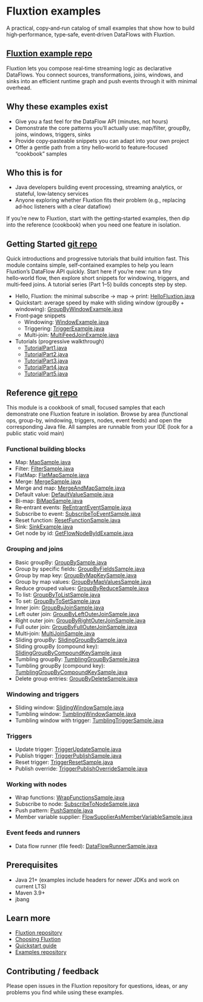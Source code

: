 # Fluxtion examples

A practical, copy‑and‑run catalog of small examples that show how to build high‑performance, type‑safe, event‑driven
DataFlows with Fluxtion.

## [Fluxtion example repo](https://github.com/telaminai/fluxtion-examples)

Fluxtion lets you compose real‑time streaming logic as declarative DataFlows. You connect sources, transformations,
joins, windows, and sinks into an efficient runtime graph and push events through it with minimal overhead.

## Why these examples exist

- Give you a fast feel for the DataFlow API (minutes, not hours)
- Demonstrate the core patterns you’ll actually use: map/filter, groupBy, joins, windows, triggers, sinks
- Provide copy‑pasteable snippets you can adapt into your own project
- Offer a gentle path from a tiny hello‑world to feature‑focused “cookbook” samples

## Who this is for

- Java developers building event processing, streaming analytics, or stateful, low‑latency services
- Anyone exploring whether Fluxtion fits their problem (e.g., replacing ad‑hoc listeners with a clear dataflow)

If you’re new to Fluxtion, start with the getting‑started examples, then dip into the reference (cookbook) when you need
one feature in isolation.

## Getting Started [git repo]({{fluxtion_example_src}}/getting-started)

Quick introductions and progressive tutorials that build intuition fast. This module contains simple,
self‑contained examples to help you learn Fluxtion’s DataFlow API quickly. Start here if
you’re new: run a tiny hello‑world flow, then explore short snippets for windowing, triggers, and multi‑feed
joins. A tutorial series (Part 1–5) builds concepts step by step.

- Hello, Fluxtion: the minimal subscribe → map →
  print: [HelloFluxtion.java]({{fluxtion_example_src}}/getting-started/src/main/java/com/telamin/fluxtion/example/HelloFluxtion.java)
- Quickstart: average speed by make with sliding window (groupBy +
  windowing): [GroupByWindowExample.java]({{fluxtion_example_src}}/getting-started/src/main/java/com/telamin/fluxtion/example/quickstart/GroupByWindowExample.java)
- Front‑page snippets
    - Windowing: [WindowExample.java]({{fluxtion_example_src}}/getting-started/src/main/java/com/telamin/fluxtion/example/frontpage/windowing/WindowExample.java)
    - Triggering: [TriggerExample.java]({{fluxtion_example_src}}/getting-started/src/main/java/com/telamin/fluxtion/example/frontpage/triggering/TriggerExample.java)
    - Multi‑join: [MultiFeedJoinExample.java]({{fluxtion_example_src}}/getting-started/src/main/java/com/telamin/fluxtion/example/frontpage/multijoin/MultiFeedJoinExample.java)
- Tutorials (progressive walkthrough)
    - [TutorialPart1.java]({{fluxtion_example_src}}/getting-started/src/main/java/com/telamin/fluxtion/example/tutorial/TutorialPart1.java)
    - [TutorialPart2.java]({{fluxtion_example_src}}/getting-started/src/main/java/com/telamin/fluxtion/example/tutorial/TutorialPart2.java)
    - [TutorialPart3.java]({{fluxtion_example_src}}/getting-started/src/main/java/com/telamin/fluxtion/example/tutorial/TutorialPart3.java)
    - [TutorialPart4.java]({{fluxtion_example_src}}/getting-started/src/main/java/com/telamin/fluxtion/example/tutorial/TutorialPart4.java)
    - [TutorialPart5.java]({{fluxtion_example_src}}/getting-started/src/main/java/com/telamin/fluxtion/example/tutorial/TutorialPart5.java)

## Reference [git repo]({{fluxtion_example_src}}/reference)
  This module is a cookbook of small, focused samples that each demonstrate one Fluxtion feature in isolation. Browse by
  area (functional ops, group-by, windowing, triggers, nodes, event feeds) and open the corresponding Java file. All
  samples are runnable from your IDE (look for a public static void main)

### Functional building blocks
- Map: [MapSample.java]({{fluxtion_example_src}}/reference/src/main/java/com/telamin/fluxtion/example/reference/functional/MapSample.java)
- Filter: [FilterSample.java]({{fluxtion_example_src}}/reference/src/main/java/com/telamin/fluxtion/example/reference/functional/FilterSample.java)
- FlatMap: [FlatMapSample.java]({{fluxtion_example_src}}/reference/src/main/java/com/telamin/fluxtion/example/reference/functional/FlatMapSample.java)
- Merge: [MergeSample.java]({{fluxtion_example_src}}/reference/src/main/java/com/telamin/fluxtion/example/reference/functional/MergeSample.java)
- Merge and
  map: [MergeAndMapSample.java]({{fluxtion_example_src}}/reference/src/main/java/com/telamin/fluxtion/example/reference/functional/MergeAndMapSample.java)
- Default
  value: [DefaultValueSample.java]({{fluxtion_example_src}}/reference/src/main/java/com/telamin/fluxtion/example/reference/functional/DefaultValueSample.java)
- Bi-map: [BiMapSample.java]({{fluxtion_example_src}}/reference/src/main/java/com/telamin/fluxtion/example/reference/functional/BiMapSample.java)
- Re‑entrant
  events: [ReEntrantEventSample.java]({{fluxtion_example_src}}/reference/src/main/java/com/telamin/fluxtion/example/reference/functional/ReEntrantEventSample.java)
- Subscribe to
  event: [SubscribeToEventSample.java]({{fluxtion_example_src}}/reference/src/main/java/com/telamin/fluxtion/example/reference/functional/SubscribeToEventSample.java)
- Reset
  function: [ResetFunctionSample.java]({{fluxtion_example_src}}/reference/src/main/java/com/telamin/fluxtion/example/reference/functional/ResetFunctionSample.java)
- Sink: [SinkExample.java]({{fluxtion_example_src}}/reference/src/main/java/com/telamin/fluxtion/example/reference/functional/SinkExample.java)
- Get node by
  id: [GetFlowNodeByIdExample.java]({{fluxtion_example_src}}/reference/src/main/java/com/telamin/fluxtion/example/reference/functional/GetFlowNodeByIdExample.java)

### Grouping and joins

- Basic groupBy: [GroupBySample.java]({{fluxtion_example_src}}/reference/src/main/java/com/telamin/fluxtion/example/reference/groupby/GroupBySample.java)
- Group by specific
  fields: [GroupByFieldsSample.java]({{fluxtion_example_src}}/reference/src/main/java/com/telamin/fluxtion/example/reference/groupby/GroupByFieldsSample.java)
- Group by map
  key: [GroupByMapKeySample.java]({{fluxtion_example_src}}/reference/src/main/java/com/telamin/fluxtion/example/reference/groupby/GroupByMapKeySample.java)
- Group by map
  values: [GroupByMapValuesSample.java]({{fluxtion_example_src}}/reference/src/main/java/com/telamin/fluxtion/example/reference/groupby/GroupByMapValuesSample.java)
- Reduce grouped
  values: [GroupByReduceSample.java]({{fluxtion_example_src}}/reference/src/main/java/com/telamin/fluxtion/example/reference/groupby/GroupByReduceSample.java)
- To
  list: [GroupByToListSample.java]({{fluxtion_example_src}}/reference/src/main/java/com/telamin/fluxtion/example/reference/groupby/GroupByToListSample.java)
- To
  set: [GroupByToSetSample.java]({{fluxtion_example_src}}/reference/src/main/java/com/telamin/fluxtion/example/reference/groupby/GroupByToSetSample.java)
- Inner
  join: [GroupByJoinSample.java]({{fluxtion_example_src}}/reference/src/main/java/com/telamin/fluxtion/example/reference/groupby/GroupByJoinSample.java)
- Left outer
  join: [GroupByLeftOuterJoinSample.java]({{fluxtion_example_src}}/reference/src/main/java/com/telamin/fluxtion/example/reference/groupby/GroupByLeftOuterJoinSample.java)
- Right outer
  join: [GroupByRightOuterJoinSample.java]({{fluxtion_example_src}}/reference/src/main/java/com/telamin/fluxtion/example/reference/groupby/GroupByRightOuterJoinSample.java)
- Full outer
  join: [GroupByFullOuterJoinSample.java]({{fluxtion_example_src}}/reference/src/main/java/com/telamin/fluxtion/example/reference/groupby/GroupByFullOuterJoinSample.java)
- Multi‑join: [MultiJoinSample.java]({{fluxtion_example_src}}/reference/src/main/java/com/telamin/fluxtion/example/reference/groupby/MultiJoinSample.java)
- Sliding
  groupBy: [SlidingGroupBySample.java]({{fluxtion_example_src}}/reference/src/main/java/com/telamin/fluxtion/example/reference/groupby/SlidingGroupBySample.java)
- Sliding groupBy (compound
  key): [SlidingGroupByCompoundKeySample.java]({{fluxtion_example_src}}/reference/src/main/java/com/telamin/fluxtion/example/reference/groupby/SlidingGroupByCompoundKeySample.java)
- Tumbling
  groupBy: [TumblingGroupBySample.java]({{fluxtion_example_src}}/reference/src/main/java/com/telamin/fluxtion/example/reference/groupby/TumblingGroupBySample.java)
- Tumbling groupBy (compound
  key): [TumblingGroupByCompoundKeySample.java]({{fluxtion_example_src}}/reference/src/main/java/com/telamin/fluxtion/example/reference/groupby/TumblingGroupByCompoundKeySample.java)
- Delete group
  entries: [GroupByDeleteSample.java]({{fluxtion_example_src}}/reference/src/main/java/com/telamin/fluxtion/example/reference/groupby/GroupByDeleteSample.java)

### Windowing and triggers

- Sliding
  window: [SlidingWindowSample.java]({{fluxtion_example_src}}/reference/src/main/java/com/telamin/fluxtion/example/reference/windowing/SlidingWindowSample.java)
- Tumbling
  window: [TumblingWindowSample.java]({{fluxtion_example_src}}/reference/src/main/java/com/telamin/fluxtion/example/reference/windowing/TumblingWindowSample.java)
- Tumbling window with
  trigger: [TumblingTriggerSample.java]({{fluxtion_example_src}}/reference/src/main/java/com/telamin/fluxtion/example/reference/windowing/TumblingTriggerSample.java)

### Triggers

- Update
  trigger: [TriggerUpdateSample.java]({{fluxtion_example_src}}/reference/src/main/java/com/telamin/fluxtion/example/reference/trigger/TriggerUpdateSample.java)
- Publish
  trigger: [TriggerPublishSample.java]({{fluxtion_example_src}}/reference/src/main/java/com/telamin/fluxtion/example/reference/trigger/TriggerPublishSample.java)
- Reset
  trigger: [TriggerResetSample.java]({{fluxtion_example_src}}/reference/src/main/java/com/telamin/fluxtion/example/reference/trigger/TriggerResetSample.java)
- Publish
  override: [TriggerPublishOverrideSample.java]({{fluxtion_example_src}}/reference/src/main/java/com/telamin/fluxtion/example/reference/trigger/TriggerPublishOverrideSample.java)

### Working with nodes

- Wrap
  functions: [WrapFunctionsSample.java]({{fluxtion_example_src}}/reference/src/main/java/com/telamin/fluxtion/example/reference/node/WrapFunctionsSample.java)
- Subscribe to
  node: [SubscribeToNodeSample.java]({{fluxtion_example_src}}/reference/src/main/java/com/telamin/fluxtion/example/reference/node/SubscribeToNodeSample.java)
- Push pattern: [PushSample.java]({{fluxtion_example_src}}/reference/src/main/java/com/telamin/fluxtion/example/reference/node/PushSample.java)
- Member variable
  supplier: [FlowSupplierAsMemberVariableSample.java]({{fluxtion_example_src}}/reference/src/main/java/com/telamin/fluxtion/example/reference/node/FlowSupplierAsMemberVariableSample.java)

### Event feeds and runners

- Data flow runner (file
  feed): [DataFlowRunnerSample.java]({{fluxtion_example_src}}/reference/src/main/java/com/telamin/fluxtion/example/reference/eventfeed/DataFlowRunnerSample.java)

## Prerequisites

- Java 21+ (examples include headers for newer JDKs and work on current LTS)
- Maven 3.9+
- jbang 

## Learn more

- [Fluxtion repository](https://github.com/telaminai/fluxtion)
- [Choosing Fluxtion](../home/choosing-fluxtion.md)
- [Quickstart guide](../getting-started/quickstart.md)
- [Examples repository](https://github.com/telaminai/fluxtion-examples)

## Contributing / feedback

Please open issues in the Fluxtion repository for questions, ideas, or any problems you find while using these examples.
